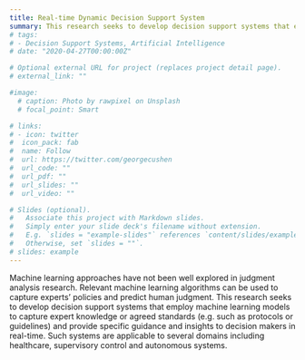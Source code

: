 ```yaml
---
title: Real-time Dynamic Decision Support System
summary: This research seeks to develop decision support systems that employ machine learning models to capture expert knowledge or agreed standards (e.g. such as protocols or guidelines) and provide specific guidance and insights to decision makers in real-time.
# tags:
# - Decision Support Systems, Artificial Intelligence
# date: "2020-04-27T00:00:00Z"

# Optional external URL for project (replaces project detail page).
# external_link: ""

#image:
  # caption: Photo by rawpixel on Unsplash
  # focal_point: Smart

# links:
# - icon: twitter
#  icon_pack: fab
#  name: Follow
#  url: https://twitter.com/georgecushen
#  url_code: ""
#  url_pdf: ""
#  url_slides: ""
#  url_video: ""

# Slides (optional).
#   Associate this project with Markdown slides.
#   Simply enter your slide deck's filename without extension.
#   E.g. `slides = "example-slides"` references `content/slides/example-slides.md`.
#   Otherwise, set `slides = ""`.
# slides: example
---
```

Machine learning approaches have not been well explored in judgment analysis research. Relevant machine learning algorithms can be used to capture experts’ policies and predict human judgment. This research seeks to develop decision support systems that employ machine learning models to capture expert knowledge or agreed standards (e.g. such as protocols or guidelines) and provide specific guidance and insights to decision makers in real-time. Such systems are applicable to several domains including healthcare, supervisory control and autonomous systems.
